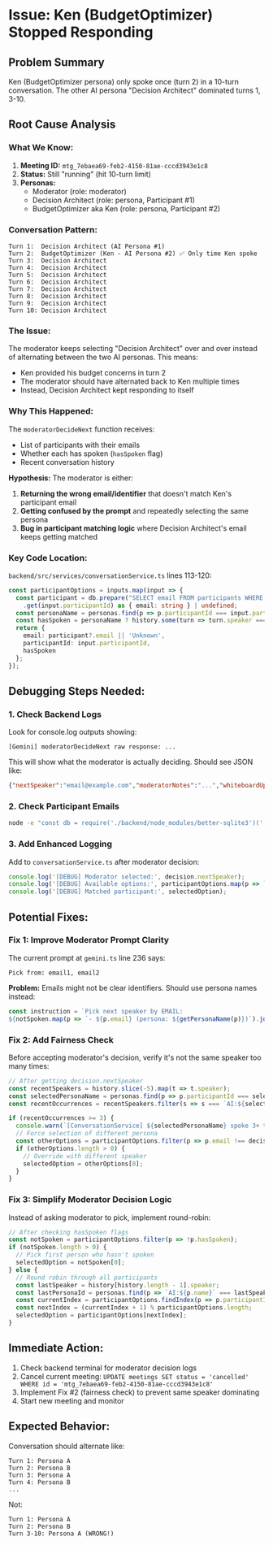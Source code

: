 # Issue: Ken (BudgetOptimizer) Stopped Responding

## Problem Summary
Ken (BudgetOptimizer persona) only spoke once (turn 2) in a 10-turn conversation. The other AI persona "Decision Architect" dominated turns 1, 3-10.

## Root Cause Analysis

### What We Know:
1. **Meeting ID:** `mtg_7ebaea69-feb2-4150-81ae-cccd3943e1c8`
2. **Status:** Still "running" (hit 10-turn limit)
3. **Personas:**
   - Moderator (role: moderator)
   - Decision Architect (role: persona, Participant #1)
   - BudgetOptimizer aka Ken (role: persona, Participant #2)

### Conversation Pattern:
```
Turn 1:  Decision Architect (AI Persona #1)
Turn 2:  BudgetOptimizer (Ken - AI Persona #2) ✅ Only time Ken spoke
Turn 3:  Decision Architect
Turn 4:  Decision Architect
Turn 5:  Decision Architect
Turn 6:  Decision Architect
Turn 7:  Decision Architect
Turn 8:  Decision Architect
Turn 9:  Decision Architect
Turn 10: Decision Architect
```

### The Issue:
The moderator keeps selecting "Decision Architect" over and over instead of alternating between the two AI personas. This means:
- Ken provided his budget concerns in turn 2
- The moderator should have alternated back to Ken multiple times
- Instead, Decision Architect kept responding to itself

### Why This Happened:
The `moderatorDecideNext` function receives:
- List of participants with their emails
- Whether each has spoken (`hasSpoken` flag)
- Recent conversation history

**Hypothesis:** The moderator is either:
1. **Returning the wrong email/identifier** that doesn't match Ken's participant email
2. **Getting confused by the prompt** and repeatedly selecting the same persona
3. **Bug in participant matching logic** where Decision Architect's email keeps getting matched

### Key Code Location:
`backend/src/services/conversationService.ts` lines 113-120:
```typescript
const participantOptions = inputs.map(input => {
  const participant = db.prepare("SELECT email FROM participants WHERE id = ?")
    .get(input.participantId) as { email: string } | undefined;
  const personaName = personas.find(p => p.participantId === input.participantId)?.name;
  const hasSpoken = personaName ? history.some(turn => turn.speaker === `AI:${personaName}`) : false;
  return {
    email: participant?.email || 'Unknown',
    participantId: input.participantId,
    hasSpoken
  };
});
```

## Debugging Steps Needed:

### 1. Check Backend Logs
Look for console.log outputs showing:
```
[Gemini] moderatorDecideNext raw response: ...
```

This will show what the moderator is actually deciding. Should see JSON like:
```json
{"nextSpeaker":"email@example.com","moderatorNotes":"...","whiteboardUpdate":{...}}
```

### 2. Check Participant Emails
```bash
node -e "const db = require('./backend/node_modules/better-sqlite3')('./backend/backend/data/a2mp.db'); db.prepare('SELECT email, id FROM participants WHERE meetingId = ?').all('mtg_7ebaea69-feb2-4150-81ae-cccd3943e1c8').forEach(p => console.log(p)); db.close();"
```

### 3. Add Enhanced Logging
Add to `conversationService.ts` after moderator decision:
```typescript
console.log('[DEBUG] Moderator selected:', decision.nextSpeaker);
console.log('[DEBUG] Available options:', participantOptions.map(p => `${p.email} (spoken: ${p.hasSpoken})`));
console.log('[DEBUG] Matched participant:', selectedOption);
```

## Potential Fixes:

### Fix 1: Improve Moderator Prompt Clarity
The current prompt at `gemini.ts` line 236 says:
```
Pick from: email1, email2
```

**Problem:** Emails might not be clear identifiers. Should use persona names instead:

```typescript
const instruction = `Pick next speaker by EMAIL:
${notSpoken.map(p => `- ${p.email} (persona: ${getPersonaName(p)})`).join('\n')}`;
```

### Fix 2: Add Fairness Check
Before accepting moderator's decision, verify it's not the same speaker too many times:

```typescript
// After getting decision.nextSpeaker
const recentSpeakers = history.slice(-5).map(t => t.speaker);
const selectedPersonaName = personas.find(p => p.participantId === selectedOption.participantId)?.name;
const recentOccurrences = recentSpeakers.filter(s => s === `AI:${selectedPersonaName}`).length;

if (recentOccurrences >= 3) {
  console.warn(`[ConversationService] ${selectedPersonaName} spoke 3+ times in last 5 turns - forcing alternation`);
  // Force selection of different persona
  const otherOptions = participantOptions.filter(p => p.email !== decision.nextSpeaker);
  if (otherOptions.length > 0) {
    // Override with different speaker
    selectedOption = otherOptions[0];
  }
}
```

### Fix 3: Simplify Moderator Decision Logic
Instead of asking moderator to pick, implement round-robin:
```typescript
// After checking hasSpoken flags
const notSpoken = participantOptions.filter(p => !p.hasSpoken);
if (notSpoken.length > 0) {
  // Pick first person who hasn't spoken
  selectedOption = notSpoken[0];
} else {
  // Round robin through all participants
  const lastSpeaker = history[history.length - 1].speaker;
  const lastPersonaId = personas.find(p => `AI:${p.name}` === lastSpeaker)?.participantId;
  const currentIndex = participantOptions.findIndex(p => p.participantId === lastPersonaId);
  const nextIndex = (currentIndex + 1) % participantOptions.length;
  selectedOption = participantOptions[nextIndex];
}
```

## Immediate Action:
1. Check backend terminal for moderator decision logs
2. Cancel current meeting: `UPDATE meetings SET status = 'cancelled' WHERE id = 'mtg_7ebaea69-feb2-4150-81ae-cccd3943e1c8'`
3. Implement Fix #2 (fairness check) to prevent same speaker dominating
4. Start new meeting and monitor

## Expected Behavior:
Conversation should alternate like:
```
Turn 1: Persona A
Turn 2: Persona B
Turn 3: Persona A
Turn 4: Persona B
...
```

Not:
```
Turn 1: Persona A
Turn 2: Persona B
Turn 3-10: Persona A (WRONG!)
```
